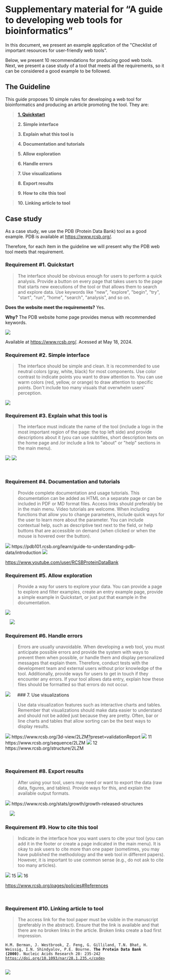 # Supplementary material for “A guide to developing web tools for bioinformatics”

In this document, we present an example application of the "Checklist of important resources for user-friendly web tools".

Below, we present 10 recommendations for producing good web tools. Next, we present a case study of a tool that meets all the requirements, so it can be considered a good example to be followed.


## The Guideline

This guide proposes 10 simple rules for developing a web tool for bioinformatics and producing an article promoting the tool. They are:

> <b><a href="#requirement-1-quickstart">1. Quickstart</a></b>

> <b>2. Simple interface</b>

> <b>3. Explain what this tool is</b>

> <b>4. Documentation and tutorials</b>

> <b>5. Allow exploration</b>

> <b>6. Handle errors</b>

> <b>7. Use visualizations</b>

> <b>8. Export results</b>

> <b>9. How to cite this tool</b>

> <b>10. Linking article to tool</b>


## Case study

As a case study, we use the PDB (Protein Data Bank) tool as a good example. PDB is available at https://www.rcsb.org/.

Therefore, for each item in the guideline we will present why the PDB web tool meets that requirement.


### Requirement #1. Quickstart

>The interface should be obvious enough for users to perform a quick analysis. Provide a button on every page that takes users to the page that starts new executions of the tool or that allows them to search and explore data. Use keywords like "new", "explore", "begin", "try", "start", "run", “home", "search", "analysis", and so on.

**Does the website meet the requirements?** Yes.

**Why?** The PDB website home page provides menus with recommended keywords.

<img src="data/01.png">

Available at https://www.rcsb.org/. Acessed at May 18, 2024.


### Requirement #2. Simple interface

>The interface should be simple and clean. It is recommended to use neutral colors (gray, white, black) for most components. Use color contrast to indicate points you want to draw attention to. You can use warm colors (red, yellow, or orange) to draw attention to specific points. Don't include too many visuals that overwhelm users' perception.
 
<img src="data/02.png">


### Requirement #3. Explain what this tool is

> The interface must indicate the name of the tool (include a logo in the most important region of the page: the top left side) and provide descriptions about it (you can use subtitles, short description texts on the home page and /or include a link to "about" or "help" sections in the main menu).
 
 
 <img src="data/03.png">
<img src="data/04.png"> 

 
### Requirement #4. Documentation and tutorials

> Provide complete documentation and usage tutorials. This documentation can be added as HTML on a separate page or can be included in PDF or MD format files. Access links should preferably be in the main menu. Video tutorials are welcome. When including functions that allow you to change parameters, include quick ways for the user to learn more about the parameter. You can include contextual help, such as descriptive text next to the field, or help buttons that are accessible on demand (when clicked or when the mouse is hovered over the button).
 
<img src="data/05.png"> 
https://pdb101.rcsb.org/learn/guide-to-understanding-pdb-data/introduction 

<img src="data/06.png">

https://www.youtube.com/user/RCSBProteinDataBank 
 
### Requirement #5. Allow exploration

>Provide a way for users to explore your data. You can provide a page to explore and filter examples, create an entry example page, provide a simple example in Quickstart, or just put that example in the documentation. 
 
<img src="data/07.png">

 <img src="data/08.png">

### Requirement #6. Handle errors
>Errors are usually unavoidable. When developing a web tool, you must anticipate possible errors and provide the system with ways to prevent them when possible, or handle them and display personalized messages that explain them. Therefore, conduct tests with the development team and external users without prior knowledge of the tool. Additionally, provide ways for users to get in touch if they encounter any errors. If your tool allows data entry, explain how these files should be formatted so that errors do not occur.
 
<img src="data/09.png">
 
### 7. Use visualizations

>Use data visualization features such as interactive charts and tables. Remember that visualizations should make data easier to understand and should not be added just because they are pretty. Often, bar or line charts and tables that allow sorting can be the best ways to display results.
<img src="data/10.png"> 
https://www.rcsb.org/3d-view/2LZM?preset=validationReport
 <img src="data/11.png">
11 https://www.rcsb.org/sequence/2LZM
 <img src="data/12.png">
12 
https://www.rcsb.org/structure/2LZM

 
### Requirement #8. Export results

>After using your tool, users may need or want to export the data (raw data, figures, and tables). Provide ways for this, and explain the available output formats.
 
 <img src="data/13.png">
https://www.rcsb.org/stats/growth/growth-released-structures 

 <img src="data/14.png">

### Requirement #9. How to cite this tool

>Indicate in the interface how you want users to cite your tool (you can add it in the footer or create a page indicated in the main menu). It is okay to ask users to cite more than one paper (sometimes, you may have published the methodology and the web tool in different papers). However, it is important to use common sense (e.g., do not ask to cite too many articles).
<img src="data/15.png">
15
<img src="data/16.png"> 
16
 
https://www.rcsb.org/pages/policies#References

 
### Requirement #10. Linking article to tool

>The access link for the tool paper must be visible in the manuscript (preferably in the abstract). Ensure that the link is available and that there are no broken links in the article. Broken links create a bad first impression.

<code>H.M. Berman, J. Westbrook, Z. Feng, G. Gilliland, T.N. Bhat, H. Weissig, I.N. Shindyalov, P.E. Bourne. <b>The Protein Data Bank (2000)</b>. Nucleic Acids Research 28: 235-242 https://doi.org/10.1093/nar/28.1.235.</code>

<img src="data/17.png">




